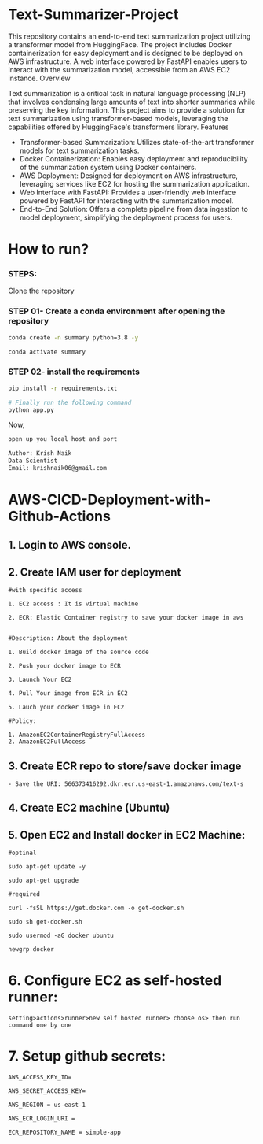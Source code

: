 # Text-Summarizer-Project

This repository contains an end-to-end text summarization project utilizing a transformer model from HuggingFace. The project includes Docker containerization for easy deployment and is designed to be deployed on AWS infrastructure. A web interface powered by FastAPI enables users to interact with the summarization model, accessible from an AWS EC2 instance.
Overview

Text summarization is a critical task in natural language processing (NLP) that involves condensing large amounts of text into shorter summaries while preserving the key information. This project aims to provide a solution for text summarization using transformer-based models, leveraging the capabilities offered by HuggingFace's transformers library.
Features

-	Transformer-based Summarization: Utilizes state-of-the-art transformer models for text summarization tasks.
-	Docker Containerization: Enables easy deployment and reproducibility of the summarization system using Docker containers.
-	AWS Deployment: Designed for deployment on AWS infrastructure, leveraging services like EC2 for hosting the summarization application.
-	Web Interface with FastAPI: Provides a user-friendly web interface powered by FastAPI for interacting with the summarization model.
-	End-to-End Solution: Offers a complete pipeline from data ingestion to model deployment, simplifying the deployment process for users.


# How to run?

### STEPS:

Clone the repository

### STEP 01- Create a conda environment after opening the repository

```bash
conda create -n summary python=3.8 -y
```

```bash
conda activate summary
```

### STEP 02- install the requirements
```bash
pip install -r requirements.txt
```


```bash
# Finally run the following command
python app.py
```

Now,
```bash
open up you local host and port
```


```bash
Author: Krish Naik
Data Scientist
Email: krishnaik06@gmail.com

```

# AWS-CICD-Deployment-with-Github-Actions

## 1. Login to AWS console.

## 2. Create IAM user for deployment

	#with specific access

	1. EC2 access : It is virtual machine

	2. ECR: Elastic Container registry to save your docker image in aws


	#Description: About the deployment

	1. Build docker image of the source code

	2. Push your docker image to ECR

	3. Launch Your EC2 

	4. Pull Your image from ECR in EC2

	5. Lauch your docker image in EC2

	#Policy:

	1. AmazonEC2ContainerRegistryFullAccess
	2. AmazonEC2FullAccess

	
## 3. Create ECR repo to store/save docker image
    - Save the URI: 566373416292.dkr.ecr.us-east-1.amazonaws.com/text-s

	
## 4. Create EC2 machine (Ubuntu) 

## 5. Open EC2 and Install docker in EC2 Machine:
	
	
	#optinal

	sudo apt-get update -y

	sudo apt-get upgrade
	
	#required

	curl -fsSL https://get.docker.com -o get-docker.sh

	sudo sh get-docker.sh

	sudo usermod -aG docker ubuntu

	newgrp docker
	
# 6. Configure EC2 as self-hosted runner:
    setting>actions>runner>new self hosted runner> choose os> then run command one by one


# 7. Setup github secrets:

    AWS_ACCESS_KEY_ID=

    AWS_SECRET_ACCESS_KEY=

    AWS_REGION = us-east-1

    AWS_ECR_LOGIN_URI = 

    ECR_REPOSITORY_NAME = simple-app
